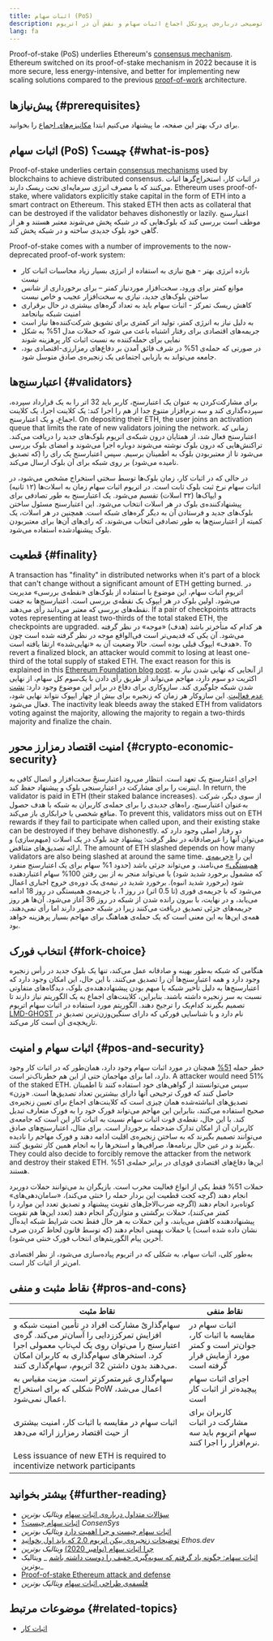 ```yaml
---
title: اثبات سهام (PoS)
description: توضیحی درباره‌ی پروتکل اجماع اثبات سهام و نقش آن در اتریوم.
lang: fa
---
```


Proof-of-stake (PoS) underlies Ethereum's [consensus mechanism](/developers/docs/consensus-mechanisms/). Ethereum switched on its proof-of-stake mechanism in 2022 because it is more secure, less energy-intensive, and better for implementing new scaling solutions compared to the previous [proof-of-work](/developers/docs/consensus-mechanisms/pow) architecture.

## پیش‌نیازها {#prerequisites}

برای درک بهتر این صفحه،‌ ما پیشنهاد می‌کنیم ابتدا [مکانیزم‌های اجماع](/developers/docs/consensus-mechanisms/) را بخوانید.

## اثبات سهام (PoS) چیست؟ {#what-is-pos}

Proof-of-stake underlies certain [consensus mechanisms](/developers/docs/consensus-mechanisms/) used by blockchains to achieve distributed consensus. در اثبات کار، استخراج‌گرها اثبات می‌کنند که با مصرف انرژی سرمایه‌ای تحت ریسک دارند. Ethereum uses proof-of-stake, where validators explicitly stake capital in the form of ETH into a smart contract on Ethereum. This staked ETH then acts as collateral that can be destroyed if the validator behaves dishonestly or lazily. اعتبارسنج موظف است بررسی کند که بلوک‌هایی که در شبکه پخش می‌شوند معتبر هستند و هر از گاهی خود بلوک جدیدی ساخته و در شبکه پخش کند.

Proof-of-stake comes with a number of improvements to the now-deprecated proof-of-work system:

- بازده انرژی بهتر - هیچ نیازی به استفاده از انرژی بسیار زیاد محاسبات اثبات کار نیست
- موانع کمتر برای ورود، سخت‌افزار موردنیاز کمتر – برای برخورداری از شانس ساختن بلوک‌های جدید، نیازی به سخت‌افزار عجیب و خاص نیست
- کاهش ریسک تمرکز - اثبات سهام باید به تعداد گره‌های بیشتری در حال برقراری امنیت شبکه بیانجامد
- به دلیل نیاز به انرژی کمتر، تولید اتر کمتری برای تشویق شرکت‌کننده‌ها نیاز است
- جریمه‌های اقتصادی برای رفتار اشتباه باعث می شود که حملات مدل 51% به شکل نمایی برای حمله‌کننده به نسبت اثبات کار پرهزینه شوند
- در صورتی که حمله‌ی 51% در شرف فائق آمدن بر دفاع‌های رمزارزی-اقتصادی بود، جامعه می‌تواند به بازیابی اجتماعی یک زنجیره‌ی صادق متوسل شود.

## اعتبارسنج‌ها {#validators}

برای مشارکت‌کردن به عنوان یک اعتبارسنج، کاربر باید 32 اتر را به یک قرارداد سپرده، سپرده‌گذاری کند و سه نرم‌افزار متنوع جدا از هم را اجرا کند: یک کلاینت اجرا، یک کلاینت اجماع، و یک اعتبارسنج. On depositing their ETH, the user joins an activation queue that limits the rate of new validators joining the network. زمانی که اعتبارسنج فعال شد، از همتایان درون شبکه‌ی اتریوم بلوک‌های جدید را دریافت می‌کند. تراکنش‌هایی که درون بلوک نوشته می‌شوند دوباره اجرا می‌شوند و امضای بلوک بررسی می‌شود تا از معتبربودن بلوک به اطمینان برسیم. سپس اعتبارسنج یک رای را (که تصدیق نامیده می‌شود) بر روی شبکه برای آن بلوک ارسال می‌کند.

در حالی که در اثبات کار، زمان بلوک‌ها توسط سختی استخراج مشخص می‌شود، در اثبات سهام نرخ ثبت بلوک ثابت است. در اتریوم اثبات سهام زمان به اسلات‌ها (۱۲ ثانیه) و ایپاک‌ها (۳۲ اسلات) تقسیم می‌شود. یک اعتبارسنج به طور تصادفی برای پیشنهادکننده‌ی بلوک در هر اسلات انتخاب می‌شود. این اعتبارسنج مسئول ساختن بلوک‌های جدید و فرستادن آن به دیگر گره‌های شبکه است. همچنین در هر اسلات، یک کمیته از اعتبارسنج‌ها به طور تصادفی انتخاب می‌شوند، که رای‌های آن‌ها برای معتبربودن بلوک پیشنهاد‌شده استفاده می‌شود.

## قطعیت {#finality}

A transaction has "finality" in distributed networks when it's part of a block that can't change without a significant amount of ETH getting burned. در اتریومِ اثبات سهام، این موضوع با استفاده از بلوک‌های «نقطه‌ی بررسی» مدیریت می‌شود. اولین بلوک در هر ایپوک یک نقطه‌ی بررسی است. اعتبارسنج‌ها به جفت نقطه‌های بررسی که معتبر می‌دانند رأی می‌دهند. If a pair of checkpoints attracts votes representing at least two-thirds of the total staked ETH, the checkpoints are upgraded. هر کدام که متأخرتر باشد (هدف) «موجه» در نظر گرفته می‌شود. آن یکی که قدیمی‌تر است فی‌الواقع موجه در نظر گرفته شده است چون «هدف» ایپوک قبلی بوده است. حالا وضعیت آن به «نهایی‌شده» ارتقا یافته است. To revert a finalized block, an attacker would commit to losing at least one-third of the total supply of staked ETH. The exact reason for this is explained in this [Ethereum Foundation blog post](https://blog.ethereum.org/2016/05/09/on-settlement-finality/). از آنجایی که نهایی شدن نیاز به اکثریت دو سوم دارد، مهاجم می‌تواند از طریق رأی دادن با یک‌سوم کل سهام، از نهایی شدن شبکه جلوگیری کند. سازوکاری برای دفاع در برابر این موضوع وجود دارد: [نشت عدم فعالیت](https://arxiv.org/pdf/2003.03052.pdf). این سازوکار هر زمان که زنجیره برای بیش از چهار ایپوک نتواند نهایی شود، فعال می‌شود. The inactivity leak bleeds away the staked ETH from validators voting against the majority, allowing the majority to regain a two-thirds majority and finalize the chain.

## امنیت اقتصاد رمزارز محور {#crypto-economic-security}

اجرای اعتبارسنج یک تعهد است. انتظار می‌رود اعتبارسنجْ سخت‌افزار و اتصال کافی به اینترنت را برای مشارکت در اعتبارسنجی بلوک و پیشنهاد حفظ کند. In return, the validator is paid in ETH (their staked balance increases). از سوی دیگر، شرکت به‌عنوان اعتبارسنج، راه‌های جدیدی را برای حمله‌ی کاربران به شبکه با هدف حصول منافع شخصی یا خرابکاری باز می‌کند. To prevent this, validators miss out on ETH rewards if they fail to participate when called upon, and their existing stake can be destroyed if they behave dishonestly. دو رفتار اصلی وجود دارد که می‌توان آنها را غیرصادقانه در نظر گرفت: پیشنهاد چند بلوک در یک اسلات (مبهم‌سازی) و ارائه تصدیق‌های متناقض. The amount of ETH slashed depends on how many validators are also being slashed at around the same time. این را [«جریمه‌ی همبستگی»](https://arxiv.org/pdf/2003.03052.pdf) می‌نامند، و می‌تواند جزئی باشد (حدود 1% سهام برای یک اعتبارسنج منفرد که مشمول برخورد شدید شود) یا می‌تواند منجر به از بین رفتن 100% سهام اعتباردهنده شود (برخورد شدید انبوه). برخورد شدید در نیمه‌ی یک دوره‌ی خروج اجباری اعمال می‌شود که با جریمه‌ی فوری (تا 0.5 اتر) در روز 1، با جریمه‌ی همبستگی در روز 18 ادامه می‌یابد، و در نهایت، با بیرون رانده شدن از شبکه در روز 36 آغاز می‌شود. آن‌ها هر روز جریمه‌های جزئی تصدیق دریافت می‌کنند زیرا در شبکه حضور دارند اما رأی نمی‌دهند. همه‌ی این‌ها به این معنی است که یک حمله‌ی هماهنگ برای مهاجم بسیار پرهزینه خواهد بود.

## انتخاب فورک {#fork-choice}

هنگامی که شبکه به‌طور بهینه و صادقانه عمل می‌کند، تنها یک بلوک جدید در رأس زنجیره وجود دارد و همه اعتبارسنج‌ها آن را تصدیق می‌کنند. با این حال، این امکان وجود دارد که اعتبارسنج‌ها به دلیل تأخیر شبکه یا مبهم بودن پیشنهاددهنده‌ی بلوک، دیدگاه‌های متفاوتی نسبت به سر زنجیره داشته باشند. بنابراین، کلاینت‌های اجماع به یک الگوریتم نیاز دارند تا تصمیم بگیرند کدام‌یک را ترجیح دهند. الگوریتم مورد استفاده در اثبات سهام اتریوم [LMD-GHOST](https://arxiv.org/pdf/2003.03052.pdf) نام دارد و با شناسایی فورکی که دارای سنگین‌وزن‌ترین تصدیق در تاریخچه‌ی آن است کار می‌کند.

## اثبات سهام و امنیت {#pos-and-security}

خطر حمله [51%](https://www.investopedia.com/terms/1/51-attack.asp) همچنان در مورد اثبات سهام وجود دارد، همان‌طور که در اثبات کار وجود دارد، اما برای مهاجمان حتی از این هم خطرناک‌تر است. A attacker would need 51% of the staked ETH. سپس می‌توانستند از گواهی‌های خود استفاده کنند تا اطمینان حاصل کنند که فورک ترجیحی آنها دارای بیشترین تعداد تصدیق‌ها است. «وزن» تصدیق‌های انباشته‌شده همان چیزی است که کلاینت‌های اجماع برای تعیین زنجیره‌ی صحیح استفاده می‌کنند، بنابراین این مهاجم می‌تواند فورک خود را به فورک متعارف تبدیل کند. با این حال، نقطه‌ی قوت اثبات سهام نسبت به اثبات کار این است که جامعه‌ی کاربران آن از امکان تدارک ضدحمله برخوردار است. برای مثال، اعتبارسنج‌های صادق می‌توانند تصمیم بگیرند که به ساختن زنجیره‌ی اقلیت ادامه دهند و فورک مهاجم را نادیده بگیرند و در عین حال برنامه‌ها، صرافی‌ها و استخرها را به انجام همین کار تشویق کنند. They could also decide to forcibly remove the attacker from the network and destroy their staked ETH. این‌ها دفاع‌های اقتصادی قوی‌ای در برابر حمله‌ی 51% هستند.

حملات 51% فقط یکی از انواع فعالیت مخرب است. بازیگران بد می‌توانند حملات دوربرد انجام دهند (گرچه کجت قطعیت این بردار حمله را خنثی می‌کند)، «سامان‌دهی‌های» کوتاه‌برد انجام دهند (اگرچه ضرب‌الاجل‌های تقویت پیشنهاد و تصدیق تعدد این موارد را کمتر می‌کنند)، حملات برگشتی و متوازن‌گر انجام دهند (تعدد این‌ها هم تقویت پیشنهاددهنده کاهش می‌یابند، و این حملات به هر حال فقط تحت شرایط شبکه ایده‌آل نشان داده شده است) یا حملات بهمنی انجام دهند (که توسط قانون لحاظ کردن صرف آخرین پیام الگوریتم‌های انتخاب فورک خنثی می‌شود).

به‌طور کلی، اثبات سهام، به شکلی که در اتریوم پیاده‌سازی می‌شود، از نظر اقتصادی امن‌تر از اثبات کار است.

## نقاط مثبت و منفی {#pros-and-cons}

| نقاط مثبت                                                                                                                                                                                                                         | نقاط منفی                                                                        |
| --------------------------------------------------------------------------------------------------------------------------------------------------------------------------------------------------------------------------------- | -------------------------------------------------------------------------------- |
| سهام‌گذاریْ مشارکت افراد در تأمین امنیت شبکه و افزایش تمرکززدایی را آسان‌تر می‌کند. گره‌ی اعتبارسنج را می‌توان روی یک لپ‌تاپ معمولی اجرا کرد. استخرهای سهام‌گذاری به کاربران امکان می‌دهند بدون داشتن 32 اتریوم، سهام‌گذاری کنند. | اثبات سهام در مقایسه با اثبات کار، جوان‌تر است و کمتر مورد آزمایش قرار گرفته است |
| سهام‌گذاری غیرمتمرکزتر است. مزیت مقیاس به شکلی که برای استخراج PoW اعمال می‌شد، اعمال نمی‌شود.                                                                                                                                    | اجرای اثبات سهام پیچیده‌تر از اثبات کار است                                      |
| اثبات سهام در مقایسه با اثبات کار، امنیت بیشتری از حیث اقتصاد رمزارز ارائه می‌دهد                                                                                                                                                 | کاربران برای مشارکت در اثبات سهام اتریوم باید سه نرم‌افزار را اجرا کنند.         |
| Less issuance of new ETH is required to incentivize network participants                                                                                                                                                          |                                                                                  |

## بیشتر بخوانید {#further-reading}

- [سؤالات متداول درباره‌ی اثبات سهام](https://vitalik.ca/general/2017/12/31/pos_faq.html) _ویتالیک بوترین_
- [اثبات سهام چیست؟](https://consensys.net/blog/blockchain-explained/what-is-proof-of-stake/) _ConsenSys_
- [اثبات سهام چیست و چرا اهمیت دارد](https://bitcoinmagazine.com/culture/what-proof-of-stake-is-and-why-it-matters-1377531463) _ویتالیک بوترین_
- [ توضیحات زنجیره‌ی بیکن اتریوم 2.0 که باید اول بخوانید](https://ethos.dev/beacon-chain/) _Ethos.dev_
- [چرا اثبات سهام (نوامبر 2020)](https://vitalik.ca/general/2020/11/06/pos2020.html) _ویتالیک بوترین_
- [اثبات سهام: چگونه یاد گرفتم که سویه‌گیری خفیف را دوست داشته باشم](https://blog.ethereum.org/2014/11/25/proof-stake-learned-love-weak-subjectivity/) _ ویتالیک بوترین_
- [Proof-of-stake Ethereum attack and defense](https://mirror.xyz/jmcook.eth/YqHargbVWVNRQqQpVpzrqEQ8IqwNUJDIpwRP7SS5FXs)
- [فلسفه‌ی طراحی اثبات سهام](https://medium.com/@VitalikButerin/a-proof-of-stake-design-philosophy-506585978d51) _ویتالیک بوترین_

## موضوعات مرتبط {#related-topics}

- [اثبات کار](/developers/docs/consensus-mechanisms/pow/)
